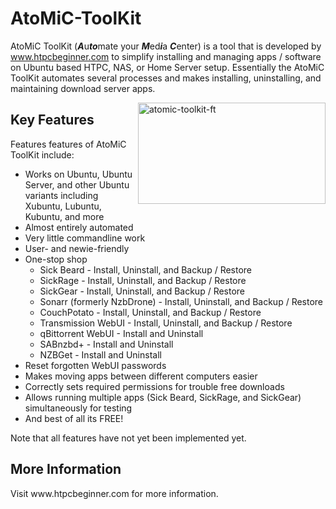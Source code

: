 # AtoMiC-ToolKit
AtoMiC ToolKit (<b><i>A</i></b>u<b><i>to</i></b>mate your <b><i>M</i></b>ed<b><i>i</i></b>a <b><i>C</i></b>enter) is a tool that is developed by www.htpcbeginner.com to simplify installing and managing apps / software on Ubuntu based HTPC, NAS, or Home Server setup. Essentially the AtoMiC ToolKit automates several processes and makes installing, uninstalling, and maintaining download server apps. 

<img src="http://www.htpcbeginner.com/images/2015/04/atomic-toolkit-ft-300x162.jpg" alt="atomic-toolkit-ft" width="300" height="162" align="right"/>

<h2>Key Features</h2>
Features features of AtoMiC ToolKit include:
<ul>
<li>Works on Ubuntu, Ubuntu Server, and other Ubuntu variants including Xubuntu, Lubuntu, Kubuntu, and more</li>
<li>Almost entirely automated</li>
<li>Very little commandline work</li>
<li>User- and newie-friendly</li>
<li>One-stop shop
<ul>
<li>Sick Beard - Install, Uninstall, and Backup / Restore</li>
<li>SickRage - Install, Uninstall, and Backup / Restore</li>
<li>SickGear - Install, Uninstall, and Backup / Restore</li>
<li>Sonarr (formerly NzbDrone) - Install, Uninstall, and Backup / Restore</li>
<li>CouchPotato - Install, Uninstall, and Backup / Restore</li>
<li>Transmission WebUI - Install, Uninstall, and Backup / Restore</li>
<li>qBittorrent WebUI - Install and Uninstall</li>
<li>SABnzbd+ - Install and Uninstall</li>
<li>NZBGet - Install and Uninstall</li>
</ul></li>
<li>Reset forgotten WebUI passwords</li>
<li>Makes moving apps between different computers easier</li>
<li>Correctly sets required permissions for trouble free downloads</li>
<li>Allows running multiple apps (Sick Beard, SickRage, and SickGear) simultaneously for testing</li>
<li>And best of all its FREE!</li>
</ul>

Note that all features have not yet been implemented yet. 

<h2>More Information</h2>
Visit www.htpcbeginner.com for more information.
